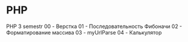 # PHP
PHP 3 semestr
00 - Верстка
01 - Последовательность Фибоначи
02 - Форматирование массива
03 - myUrlParse
04 - Калькулятор
